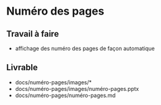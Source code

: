 # Numéro des pages

## Travail à faire

- affichage des numéro des pages de façon automatique
  
## Livrable

- docs/numéro-pages/images/*
- docs/numéro-pages/images/numéro-pages.pptx
- docs/numéro-pages/numéro-pages.md